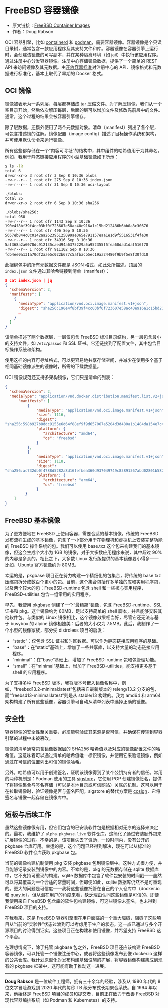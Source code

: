 # FreeBSD 容器镜像

- 原文链接：[FreeBSD Container Images](https://freebsdfoundation.org/our-work/journal/browser-based-edition/freebsd-14-0/freebsd-container-images/)
- 作者：Doug Rabson

OCI 容器引擎，比如 [containerd](https://containerd.io/) 和 [podman](https://podman.io/)，需要容器镜像。容器镜像是个只读目录树，通常包含一款应用程序及其支持文件和库。容器镜像在容器引擎上运行时，会创建该镜像的可写副本，并在某种隔离环境（如 jail）中执行该应用程序。通过注册中心分发容器镜像。注册中心存储镜像数据，提供了一个简单的 REST API 来访问镜像及其元数据。由[开放容器标准](https://opencontainers.org/)对注册中心的 API、镜像格式和元数据进行标准化，基本上取代了早期的 Docker 格式。

## OCI 镜像

镜像被表示为一系列层，每层都存储成 tar 压缩文件。为了解压镜像，我们从一个空目录开始，然后依次解压每层，后面的层可以增加文件及修改先前层中的文件。通常，这个过程的结果会被容器引擎缓存。

除了层数据，还额外使用了两个元数据对象。清单（manifest）列出了各个层，可包含描述镜的注解。镜像配置（image config）描述了目标操作系统和架构，并可使用默认命令来运行镜像。

所有这些都存储在一个“内容可寻址”的结构中，其中组件的哈希值用于为其命名。例如，我用于静态链接应用程序的小型基础镜像如下所示：

```sh
$ ls -lR
total 6
drwxr-xr-x 3 root dfr 3 Sep 8 10:36 blobs
-rw-r--r-- 1 root dfr 275 Sep 8 10:36 index.json
-rw-r--r-- 1 root dfr 31 Sep 8 10:36 oci-layout

./blobs:
total 25
drwxr-xr-x 2 root dfr 6 Sep 8 10:36 sha256

./blobs/sha256:
total 950
-rw-r--r-- 1 root dfr 1143 Sep 8 10:36
190e4f8bf39f4cc03bf0f723607e58ac40e916a1c15bd212486b6bb0a8c30676
-rw-r--r-- 1 root dfr 496 Sep 8 10:36
5657eb844c0c0142aa262395125099ae065e791157eaa1e1d9f5516531f4fe30
-rw-r--r-- 1 root dfr 34916 Sep 8 10:36
5af368a2a6078dc912135caed94a6375229a5a952355f5fea60dad1daf516f78
-rw-r--r-- 1 root dfr 911102 Sep 8 10:36
fdb4ee0a131a70df2aae5c022b677c5afbacb5ec19aa24480f9b9f5e8f30fd18
```

此捆绑包中的所有元数据文件都是 JSON 格式，如此处所描述。顶层的 `index.json` 文件通过其哈希链接到清单（manifest）：

```json
$ cat index.json | jq
{
  "schemaVersion": 2,
  "manifests": [
    {
      "mediaType": "application/vnd.oci.image.manifest.v1+json",
      "digest": "sha256:190e4f8bf39f4cc03bf0f723607e58ac40e916a1c15bd212486b6bb0a8c30676",
      …
    }
  ]
}
```

该清单描述了两个数据层，一层仅包含 FreeBSD 标准目录结构，另一层包含最小的支持文件，如 `/etc/passwd` 和 SSL 证书。它还链接到了配置文件，其中包含目标操作系统和架构。

使用这样的内容可寻址格式，可以更容易地共享存储空间，并减少在使用多个基于相同基础镜像派生的镜像时，所需的下载数据量。

OCI 镜像规范还支持多架构镜像，它们只是清单的列表：

```json
{
  "schemaVersion": 2,
  "mediaType": "application/vnd.docker.distribution.manifest.list.v2+json",
      "manifests": [
          {
              "mediaType": "application/vnd.oci.image.manifest.v1+json",
              "size": 1116,
              "digest":
"sha256:598b927b8ddc9155e6d64f88ef9f9d657067a5204d3d480a1b1484da154e7c4",
              "platform": {
                 "architecture": "amd64",
                 "os": "freebsd"
              }
          },
          {
              "mediaType": "application/vnd.oci.image.manifest.v1+json",
              "size": 1118,
              "digest":
"sha256:ac732db0f4788d5282a8d16fefbea360d937049749c83891367abd02801b582",
              "platform": {
                 "architecture": "arm64",
                 "os": "freebsd"
              }
         }
    ]
}
```

## FreeBSD 基本镜像

为了更方便地在 FreeBSD 上使用容器，需要合适的基本镜像。传统的 FreeBSD 发布流程生成的基本镜像，包含了一小部分用于在物理机和虚拟机上安装完整功能的 FreeBSD 操作系统的包。我们可以使用 base.txz 这个包来构建我们的基本镜像，但这会生成个大小为 1GB 的镜像，对于大多数应用程序来说，其中超过 90% 的内容是多余的。相比之下，大多数 Linux 发行版提供的基本镜像要小得多——比如，Ubuntu 官方镜像约为 80MB。

幸运的是，pkgbase 项目正在努力构建一个精细化的包集合，将传统的 base.txz 压缩包拆分成数百个更小的包。目前，这个集合包括许多单独的库和实用程序包，以及两个较大的包：FreeBSD-runtime 包含 shell 和一些核心实用程序，FreeBSD-utilities 包含一组常用的实用程序。

早先，我使用 pkgbase 创建了一个“最精简”镜像，包含 FreeBSD-runtime、SSL 证书和 pkg。这个镜像约为 80MB，足以支持简单的 shell 脚本，并且能够安装其他软件包。与类似的 Linux 镜像相比，这个镜像效果相当好，尽管它还无法与基于 busybox 的 alpine 镜像相媲美：后者的大小仅为 7.5MB。此后，我制作了一个小型的镜像家族，部分受 distroless 项目的启发：

- “static”：仅包含 SSL 证书和时区数据。可以作为静态链接应用程序的基础。
- “base”：在“static”基础上，增加了一些共享库，以支持大量的动态链接应用程序。
- “minimal”：在“base”基础上，增加了 FreeBSD-runtime 包和包管理功能。
- “small”：在“minimal”基础上，增加了 FreeBSD-utilities，能支持更多基于 shell 的应用程序。

为了支持多种 FreeBSD 版本，我将版本号嵌入镜像名称中，例如，“freebsd13.2-minimal:latest”包括来自最新版本的 releng/13.2 分支的包，而“freebsd13-minimal:latest”则是从 stable/13 构建的。我为 amd64 和 arm64 架构构建了所有这些镜像，容器引擎可自动从清单列表中选择正确的镜像。

## 安全性

容器镜像的安全性至关重要，必须能够验证其来源是否可信，并确保在传输到容器引擎的过程中未被篡改。

镜像的清单通常包含镜像数据层的 SHA256 哈希值以及对应的镜像配置文件的哈希值。这意味着可以通过清单的哈希值唯一标识镜像，并使用它来验证镜像，例如通过在可信的位置列出可信的镜像哈希。

另外，哈希值可以用于创建签名，证明该镜像得到了某个公钥持有者的信任。常用的两种机制是：Podman 使用的工具 [sigstore](https://access.redhat.com/documentation/en-us/red_hat_enterprise_linux/8/html/building_running_and_managing_containers/assembly_signing-container-images_building-running-and-managing-containers)，它使用 PGP 创建镜像签名，提供了将镜像集合与签名存储（可以是本地目录或可信网站）关联的机制。这可以用于在拉取镜像时，验证镜像是否与签名匹配。sigstore 的替代方案是 [cosign](https://github.com/sigstore/cosign)，它将签名与镜像一起存储在镜像库中。

## 短板与后续工作

虽然这些镜像很有用，但它们包含的已安装软件包是根据相对无序的选择来决定的。最初，我维护了 `alpha.pkgbase.live` 软件仓库，这简化了通过安装额外包来扩展镜像的过程。不幸的是，该项目失去了资助，一段时间内，没有公开的 pkgbase 仓库可用。幸运的是，这个问题已经得到解决，现在可以从标准的 FreeBSD 软件仓库获取 pkgbase 包。

当前的镜像构建机制使用 pkg 安装 pkgbase 包到镜像层中。这种方式很方便，并且能够记录安装到镜像中的内容。不幸的是，pkg 的元数据存储在 sqlite 数据库中，它不支持可重现的构建。sqlite 数据库中包含了软件包安装的时间戳——虽然可以将其覆盖为一个合适的常量时间，但即便如此，sqlite 数据库仍然不是可重现的。更大的问题是可信度——我将这些镜像托管在自己的个人仓库中（docker.io 和 quay.io），但从潜在用户的角度来看，缺乏理由认同这些镜像是可信的。即便我使用来自 FreeBSD 包仓库的软件包构建镜像，可这些镜像未签名，也未得到 FreeBSD 项目的支持。

在我看来，这是 FreeBSD 容器引擎潜在用户面临的一个重大障碍，阻碍了这些项目从当前的“实验性”状态过渡到可以考虑用于生产的状态。这一点已通过与多个开源项目的讨论得到证实，这些项目正在构建和使用镜像，并希望支持 FreeBSD 这个平台。

在理想情况下，除了托管 pkgbase 包之外，FreeBSD 项目还应该构建 FreeBSD 容器镜像，可以托管一个镜像注册中心，或者将这些镜像发布到像 docker.io 这样的公共仓库。我计划原型化对发布构建基础设施的扩展，将容器镜像构建集成到现有的 pkgbase 框架中，这可能有助于推动这一进展。

---

**Doug Rabson** 是一位软件工程师，拥有三十余年的经验，涉及从 1980 年代的 8 位文字冒险游戏到 2020 年代的每秒 TB 级分布式长期聚合系统。自 1994 年以来，他始终是 FreeBSD 项目的成员和提交者，目前正在致力于改善 FreeBSD 对现代容器编排系统（如 Podman 和 Kubernetes）的支持。
